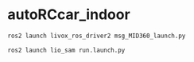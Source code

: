 # autoRCcar_indoor

```bash
ros2 launch livox_ros_driver2 msg_MID360_launch.py

ros2 launch lio_sam run.launch.py
